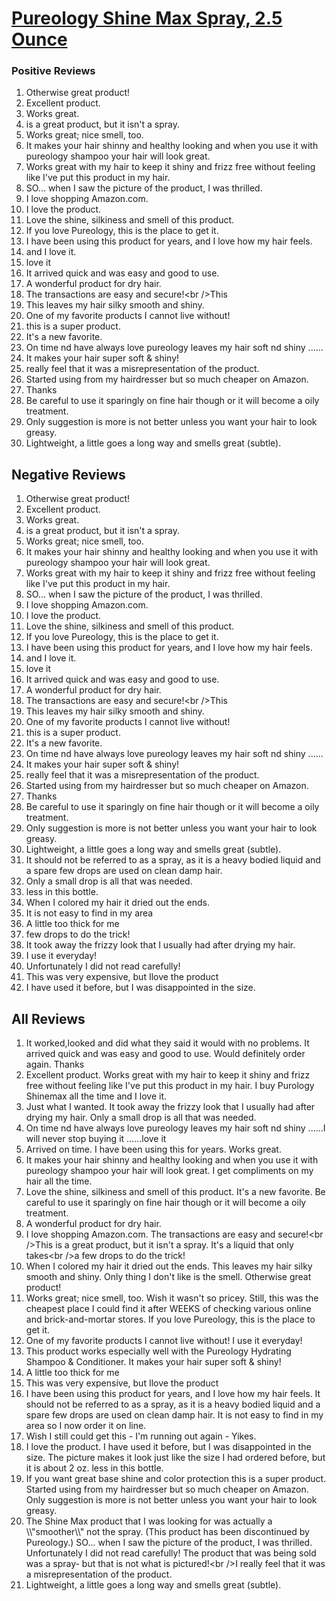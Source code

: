 # [Pureology Shine Max Spray, 2.5 Ounce](https://products.checkmycream.com/products/Pureology-Shine-Max-Spray-2.5-Ounce.html)

### Positive Reviews

<ol>
      <li>Otherwise great product!</li>
      <li>Excellent product.</li>
      <li>Works great.</li>
      <li>is a great product, but it isn&#x27;t a spray.  </li>
      <li>Works great; nice smell, too.  </li>
      <li>It makes your hair shinny and healthy looking and when you use it with pureology shampoo your hair will look great.</li>
      <li>Works great with my hair to keep it shiny and frizz free without feeling like I&#x27;ve put this product in my hair.  </li>
      <li>SO... when I saw the picture of the product, I was thrilled.</li>
      <li>I love shopping Amazon.com.  </li>
      <li>I love the product.  </li>
      <li>Love the shine, silkiness and smell of this product.</li>
      <li>If you love Pureology, this is the place to get it.</li>
      <li>I have been using this product for years, and I love how my hair feels.</li>
      <li>and I love it.</li>
      <li>love it</li>
      <li>It arrived quick and was easy and good to use.</li>
      <li>A wonderful product for dry hair.</li>
      <li>The transactions are easy and secure!&lt;br /&gt;This</li>
      <li>This leaves my hair silky smooth and shiny.  </li>
      <li>One of my favorite products I cannot live without!</li>
      <li>this is a super product.</li>
      <li>It&#x27;s a new favorite.</li>
      <li>On time nd have always love pureology leaves my hair soft nd shiny ......</li>
      <li>It makes your hair super soft &amp; shiny!</li>
      <li>really feel that it was a misrepresentation of the product.</li>
      <li>Started using from my hairdresser but so much cheaper on Amazon.</li>
      <li>Thanks</li>
      <li>Be careful to use it sparingly on fine hair though or it will become a oily treatment.</li>
      <li>Only suggestion is more is not better unless you want your hair to look greasy.</li>
      <li>Lightweight, a little goes a long way and smells great (subtle).</li>
</ol>


<h2>Negative Reviews</h2>
<ol>
<li> Otherwise great product!</li>
<li> Excellent product.</li>
<li> Works great.</li>
<li> is a great product, but it isn&#x27;t a spray.  </li>
<li> Works great; nice smell, too.  </li>
<li> It makes your hair shinny and healthy looking and when you use it with pureology shampoo your hair will look great.</li>
<li> Works great with my hair to keep it shiny and frizz free without feeling like I&#x27;ve put this product in my hair.  </li>
<li> SO... when I saw the picture of the product, I was thrilled.</li>
<li> I love shopping Amazon.com.  </li>
<li> I love the product.  </li>
<li> Love the shine, silkiness and smell of this product.</li>
<li> If you love Pureology, this is the place to get it.</li>
<li> I have been using this product for years, and I love how my hair feels.</li>
<li> and I love it.</li>
<li> love it</li>
<li> It arrived quick and was easy and good to use.</li>
<li> A wonderful product for dry hair.</li>
<li> The transactions are easy and secure!&lt;br /&gt;This</li>
<li> This leaves my hair silky smooth and shiny.  </li>
<li> One of my favorite products I cannot live without!</li>
<li> this is a super product.</li>
<li> It&#x27;s a new favorite.</li>
<li> On time nd have always love pureology leaves my hair soft nd shiny ......</li>
<li> It makes your hair super soft &amp; shiny!</li>
<li> really feel that it was a misrepresentation of the product.</li>
<li> Started using from my hairdresser but so much cheaper on Amazon.</li>
<li> Thanks</li>
<li> Be careful to use it sparingly on fine hair though or it will become a oily treatment.</li>
<li> Only suggestion is more is not better unless you want your hair to look greasy.</li>
<li> Lightweight, a little goes a long way and smells great (subtle).</li>
<li> It should not be referred to as a spray, as it is a heavy bodied liquid and a spare few drops are used on clean damp hair.</li>
<li> Only a small drop is all that was needed.</li>
<li> less in this bottle.</li>
<li> When I colored my hair it dried out the ends.</li>
<li> It is not easy to find in my area</li>
<li> A little too thick for me</li>
<li> few drops to do the trick!</li>
<li> It took away the frizzy look that I usually had after drying my hair.  </li>
<li> I use it everyday!</li>
<li> Unfortunately I did not read carefully!</li>
<li> This was very expensive, but Ilove the product</li>
<li> I have used it before, but I was disappointed in the size.  </li>
</ol>

<h2>All Reviews</h2>

<ol>
    <li> It worked,looked and did what they said it would with no problems. It arrived quick and was easy and good to use. Would definitely order again. Thanks</li>
    <li> Excellent product. Works great with my hair to keep it shiny and frizz free without feeling like I&#x27;ve put this product in my hair.  I buy Purology Shinemax all the time and I love it.</li>
    <li> Just what I wanted. It took away the frizzy look that I usually had after drying my hair.  Only a small drop is all that was needed.</li>
    <li> On time nd have always love pureology leaves my hair soft nd shiny ......I will never stop buying it ......love it</li>
    <li> Arrived on time.  I have been using this for years.  Works great.</li>
    <li> It makes your hair shinny and healthy looking and when you use it with pureology shampoo your hair will look great. I get compliments on my hair all the time.</li>
    <li> Love the shine, silkiness and smell of this product. It&#x27;s a new favorite. Be careful to use it sparingly on fine hair though or it will become a oily treatment.</li>
    <li> A wonderful product for dry hair.</li>
    <li> I love shopping Amazon.com.  The transactions are easy and secure!&lt;br /&gt;This is a great product, but it isn&#x27;t a spray.  It&#x27;s a liquid that only takes&lt;br /&gt;a few drops to do the trick!</li>
    <li> When I colored my hair it dried out the ends. This leaves my hair silky smooth and shiny.  Only thing I don&#x27;t like is the smell. Otherwise great product!</li>
    <li> Works great; nice smell, too.  Wish it wasn&#x27;t so pricey.  Still, this was the cheapest place I could find it after WEEKS of checking various online and brick-and-mortar stores.  If you love Pureology, this is the place to get it.</li>
    <li> One of my favorite products I cannot live without! I use it everyday!</li>
    <li> This product works especially well with the Pureology Hydrating Shampoo &amp; Conditioner.  It makes your hair super soft &amp; shiny!</li>
    <li> A little too thick for me</li>
    <li> This was very expensive, but Ilove the product</li>
    <li> I have been using this product for years, and I love how my hair feels. It should not be referred to as a spray, as it is a heavy bodied liquid and a spare few drops are used on clean damp hair. It is not easy to find in my area so I now order it on line.</li>
    <li> Wish I still could get this - I&#x27;m running out again - Yikes.</li>
    <li> I love the product.  I have used it before, but I was disappointed in the size.  The picture makes it look just like the size I had ordered before, but it is about 2 oz. less in this bottle.</li>
    <li> If you want great base shine and color protection this is a super product. Started using from my hairdresser but so much cheaper on Amazon. Only suggestion is more is not better unless you want your hair to look greasy.</li>
    <li> The Shine Max product that I was looking for was actually a \\&quot;smoother\\&quot; not the spray. (This product has been discontinued by Pureology.) SO... when I saw the picture of the product, I was thrilled. Unfortunately I did not read carefully! The product that was being sold was a spray- but that is not what is pictured!&lt;br /&gt;I really feel that it was a misrepresentation of the product.</li>
    <li> Lightweight, a little goes a long way and smells great (subtle).</li>
</ol>




